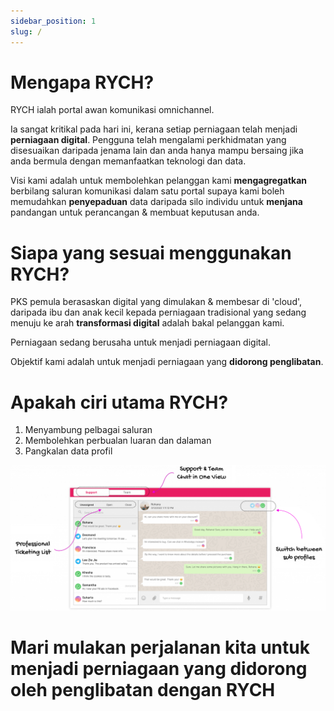 ```yaml
---
sidebar_position: 1
slug: /
---
```


# Mengapa RYCH?

RYCH ialah portal awan komunikasi omnichannel.

Ia sangat kritikal pada hari ini, kerana setiap perniagaan telah menjadi **perniagaan digital**. 
Pengguna telah mengalami perkhidmatan yang disesuaikan daripada jenama lain dan anda hanya mampu bersaing jika anda bermula dengan memanfaatkan teknologi dan data.

Visi kami adalah untuk membolehkan pelanggan kami **mengagregatkan** berbilang saluran komunikasi dalam satu portal supaya kami boleh memudahkan **penyepaduan** data daripada silo individu untuk **menjana** pandangan untuk perancangan & membuat keputusan anda.


# Siapa yang sesuai menggunakan RYCH?

PKS pemula berasaskan digital yang dimulakan & membesar di 'cloud', daripada ibu dan anak kecil kepada perniagaan tradisional yang sedang menuju ke arah **transformasi digital** adalah bakal pelanggan kami.

Perniagaan sedang berusaha untuk menjadi perniagaan digital.

Objektif kami adalah untuk menjadi perniagaan yang **didorong penglibatan**.

# Apakah ciri utama RYCH?

1. Menyambung pelbagai saluran
2. Membolehkan perbualan luaran dan dalaman
3. Pangkalan data profil

![image info](../static/img/intro4.png)

# Mari mulakan perjalanan kita untuk menjadi perniagaan yang didorong oleh penglibatan dengan **RYCH**
